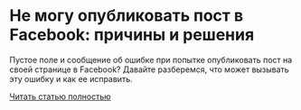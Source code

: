# Не могу опубликовать пост в Facebook: причины и решения



Пустое поле и сообщение об ошибке при попытке опубликовать пост на своей странице в Facebook? Давайте разберемся, что может вызывать эту ошибку и как ее исправить.

[Читать статью полностью](https://xyberbara.com/web/facebook-pustoye-pole-i-soobshcheniye-ob-oshibke/)
